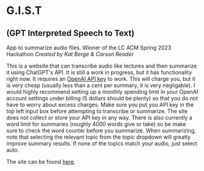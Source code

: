 # G.I.S.T
## (GPT Interpreted Speech to Text)
App to summarize audio files.
Winner of the LC ACM Spring 2023 Hackathon
*Created by Kat Berge & Carson Reader*


This is a website that can transcribe audio like lectures and then summarize it using ChatGPT's API. It is still a work in progress, but it has functionality right now. It requires an [OpenAI API key](https://platform.openai.com/account/api-keys) to work. This will charge you, but it is very cheap (usually less than a cent per summary, it is very negligable). I would highly recommend setting up a monthly spending limit in your OpenAI account settings under billing (5 dollars should be plenty) so that you do not have to worry about excess charges. Make sure you put you API key in the top left input box before attempting to transcribe or summarize. The site does not collect or store your API key in any way. There is also currently a word limit for summaries (roughly 4000 words give or take) so be make sure to check the word counter before you summarize. When summarizing, note that selecting the relevant topic from the topic dropdown will greatly improve summary results. If none of the topics match your audio, just select auto.

The site can be found [here](https://carsonthemonkey.github.io/GIST/).
